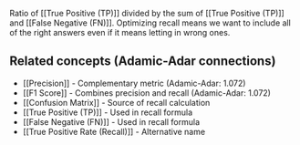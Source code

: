 Ratio of [[True Positive (TP)]] divided by the sum of [[True Positive (TP)]] and [[False Negative (FN)]]. 
Optimizing recall means we want to include all of the right answers even if it means letting in wrong ones.



## Related concepts (Adamic-Adar connections)

- [[Precision]] - Complementary metric (Adamic-Adar: 1.072)
- [[F1 Score]] - Combines precision and recall (Adamic-Adar: 1.072)
- [[Confusion Matrix]] - Source of recall calculation
- [[True Positive (TP)]] - Used in recall formula
- [[False Negative (FN)]] - Used in recall formula
- [[True Positive Rate (Recall)]] - Alternative name
